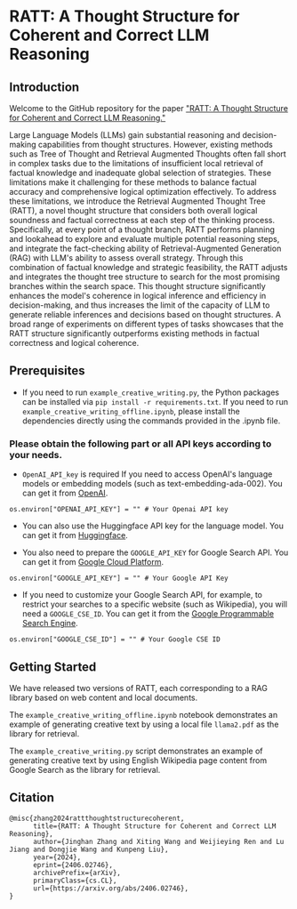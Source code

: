 # RATT: A Thought Structure for Coherent and Correct LLM Reasoning


## Introduction

Welcome to the GitHub repository for the paper ["RATT: A Thought Structure for Coherent and Correct LLM Reasoning."](https://arxiv.org/abs/2406.02746) 

Large Language Models (LLMs) gain substantial reasoning and decision-making capabilities from thought structures. However, existing methods such as Tree of Thought and Retrieval Augmented Thoughts often fall short in complex tasks due to the limitations of insufficient local retrieval of factual knowledge and inadequate global selection of strategies. These limitations make it challenging for these methods to balance factual accuracy and comprehensive logical optimization effectively. To address these limitations, we introduce the Retrieval Augmented Thought Tree (RATT), a novel thought structure that considers both overall logical soundness and factual correctness at each step of the thinking process. Specifically, at every point of a thought branch, RATT performs planning and lookahead to explore and evaluate multiple potential reasoning steps, and integrate the fact-checking ability of Retrieval-Augmented Generation (RAG) with LLM's ability to assess overall strategy. Through this combination of factual knowledge and strategic feasibility, the RATT adjusts and integrates the thought tree structure to search for the most promising branches within the search space. This thought structure significantly enhances the model's coherence in logical inference and efficiency in decision-making, and thus increases the limit of the capacity of LLM to generate reliable inferences and decisions based on thought structures. A broad range of experiments on different types of tasks showcases that the RATT structure significantly outperforms existing methods in factual correctness and logical coherence.

## Prerequisites

* If you need to run `example_creative_writing.py`, the Python packages can be installed via `pip install -r requirements.txt`. If you need to run `example_creative_writing_offline.ipynb`, please install the dependencies directly using the commands provided in the .ipynb file.

### Please obtain the following part or all API keys according to your needs.

* `OpenAI_API_key` is required If you need to access OpenAI's language models or embedding models (such as text-embedding-ada-002). You can get it from [OpenAI](https://beta.openai.com/signup/). 
```
os.environ["OPENAI_API_KEY"] = "" # Your Openai API key
```

* You can also use the Huggingface API key for the language model. You can get it from [Huggingface](https://huggingface.co/join).

* You also need to prepare the `GOOGLE_API_KEY` for Google Search API. You can get it from [Google Cloud Platform](https://cloud.google.com/docs/authentication/getting-started).
```
os.environ["GOOGLE_API_KEY"] = "" # Your Google API Key
```

* If you need to customize your Google Search API, for example, to restrict your searches to a specific website (such as Wikipedia), you will need a `GOOGLE_CSE_ID`. You can get it from the [Google Programmable Search Engine](https://developers.google.com/custom-search/v1/overview).
```
os.environ["GOOGLE_CSE_ID"] = "" # Your Google CSE ID
```



## Getting Started

We have released two versions of RATT, each corresponding to a RAG library based on web content and local documents.

The `example_creative_writing_offline.ipynb` notebook demonstrates an example of generating creative text by using a local file `llama2.pdf` as the library for retrieval.

The `example_creative_writing.py` script demonstrates an example of generating creative text by using English Wikipedia page content from Google Search as the library for retrieval.


## Citation
```
@misc{zhang2024rattthoughtstructurecoherent,
      title={RATT: A Thought Structure for Coherent and Correct LLM Reasoning}, 
      author={Jinghan Zhang and Xiting Wang and Weijieying Ren and Lu Jiang and Dongjie Wang and Kunpeng Liu},
      year={2024},
      eprint={2406.02746},
      archivePrefix={arXiv},
      primaryClass={cs.CL},
      url={https://arxiv.org/abs/2406.02746}, 
}
```
